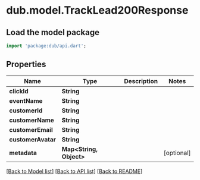 # dub.model.TrackLead200Response

## Load the model package
```dart
import 'package:dub/api.dart';
```

## Properties
Name | Type | Description | Notes
------------ | ------------- | ------------- | -------------
**clickId** | **String** |  | 
**eventName** | **String** |  | 
**customerId** | **String** |  | 
**customerName** | **String** |  | 
**customerEmail** | **String** |  | 
**customerAvatar** | **String** |  | 
**metadata** | **Map&lt;String, Object&gt;** |  | [optional] 

[[Back to Model list]](../README.md#documentation-for-models) [[Back to API list]](../README.md#documentation-for-api-endpoints) [[Back to README]](../README.md)


